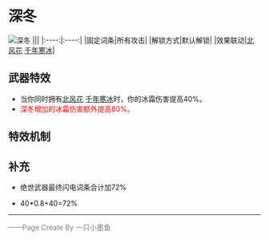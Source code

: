 # 深冬
![深冬](../Img/Texture2D_Potion/深冬.png)
|||
|:----:|:----:|
|固定词条|所有攻击|
|解锁方式|默认解锁|
|效果联动|[北风花](../Potions/Potion_FlowerOfNorthWind.md) [千年寒冰](../Potions/Potion_Millenniumlce.md)|


## 武器特效
- 当你同时拥有[北风花](../Potions/Potion_FlowerOfNorthWind.md) [千年寒冰](../Potions/Potion_Millenniumlce.md)时，你的冰霜伤害提高40%。
- <font color=red>深冬增加的冰霜伤害额外提高80%。</font>

## 特效机制

## 补充
- 绝世武器最终闪电词条合计加72%

- 40*0.8+40=72%
---

<font color=grey>——Page Create By 一只小墨鱼</font>
